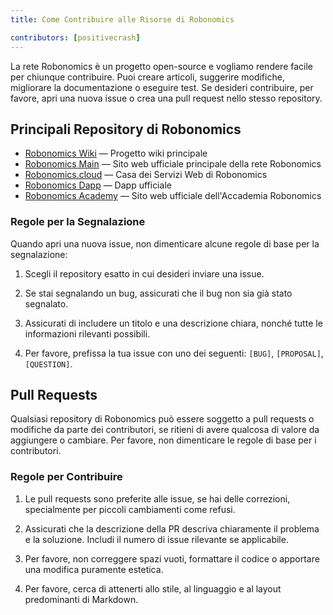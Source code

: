 ```yaml
---
title: Come Contribuire alle Risorse di Robonomics

contributors: [positivecrash]
---
```


La rete Robonomics è un progetto open-source e vogliamo rendere facile per chiunque contribuire. Puoi creare articoli, suggerire modifiche, migliorare la documentazione o eseguire test. Se desideri contribuire, per favore, apri una nuova issue o crea una pull request nello stesso repository.

## Principali Repository di Robonomics

- [Robonomics Wiki](https://github.com/airalab/robonomics-wiki) — Progetto wiki principale
- [Robonomics Main](https://github.com/airalab/robonomics.network) — Sito web ufficiale principale della rete Robonomics
- [Robonomics.cloud](https://github.com/airalab/robonomics.cloud) — Casa dei Servizi Web di Robonomics
- [Robonomics Dapp](https://github.com/airalab/dapp.robonomics.network) — Dapp ufficiale
- [Robonomics Academy](https://github.com/airalab/robonomics.academy) — Sito web ufficiale dell'Accademia Robonomics

### Regole per la Segnalazione

Quando apri una nuova issue, non dimenticare alcune regole di base per la segnalazione:

1. Scegli il repository esatto in cui desideri inviare una issue.

2. Se stai segnalando un bug, assicurati che il bug non sia già stato segnalato.

3. Assicurati di includere un titolo e una descrizione chiara, nonché tutte le informazioni rilevanti possibili.

4. Per favore, prefissa la tua issue con uno dei seguenti: `[BUG]`, `[PROPOSAL]`, `[QUESTION]`.

## Pull Requests

Qualsiasi repository di Robonomics può essere soggetto a pull requests o modifiche da parte dei contributori, se ritieni di avere qualcosa di valore da aggiungere o cambiare. Per favore, non dimenticare le regole di base per i contributori.

### Regole per Contribuire

1. Le pull requests sono preferite alle issue, se hai delle correzioni, specialmente per piccoli cambiamenti come refusi.

2. Assicurati che la descrizione della PR descriva chiaramente il problema e la soluzione. Includi il numero di issue rilevante se applicabile.

3. Per favore, non correggere spazi vuoti, formattare il codice o apportare una modifica puramente estetica.

4. Per favore, cerca di attenerti allo stile, al linguaggio e al layout predominanti di Markdown.